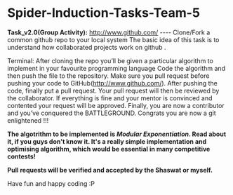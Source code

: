 # Spider-Induction-Tasks-Team-5

**Task_v2.0(Group Activity):** 
http://www.github.com/ ---- Clone/Fork a common github repo to your local system 
The basic idea of this task is to understand how collaborated projects work on github .

Terminal: 
After cloning the repo you’ll be given a particular algorithm to implement in your favourite programming language 
Code the algorithm and then push the file to the repository.
Make sure you pull request before pushing your code to GitHub(http://www.github.com/).
After pushing the code, finally put a pull request. 
Your pull request will then be reviewed by the collaborator. 
If everything is fine and your mentor is convinced and contented your request will be approved.
Finally, you are now a contributor and you’ve conquered the BATTLEGROUND.
Congrats you are now a git enlightened !!! 

**The algotrithm to be implemented is *Modular Exponentiation*. Read about it, if you guys don't know it. It's a really simple implementation and optimising algorithm, which would be essential in many competitive contests!**

**Pull requests will be verified and accepted by the Shaswat or myself.**

Have fun and happy coding :P
